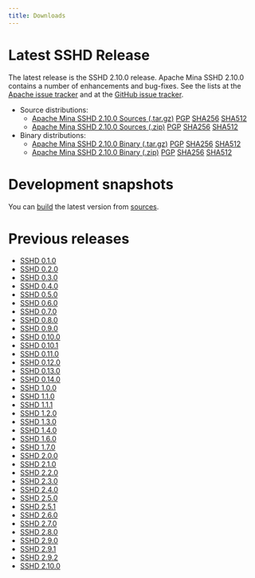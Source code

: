 ```yaml
---
title: Downloads
---
```


# Latest SSHD Release

The latest release is the SSHD 2.10.0 release.
Apache Mina SSHD 2.10.0 contains a number of enhancements and bug-fixes. See the lists at the
[Apache issue tracker](https://issues.apache.org/jira/secure/ReleaseNote.jspa?projectId=12310849&version=12353091)
and at the [GitHub issue tracker](https://github.com/apache/mina-sshd/issues?q=milestone%3A2.10).

* Source distributions:
    * [Apache Mina SSHD 2.10.0 Sources (.tar.gz)](https://www.apache.org/dyn/closer.lua/mina/sshd/2.10.0/apache-sshd-2.10.0-src.tar.gz) [PGP](https://www.apache.org/dist/mina/sshd/2.10.0/apache-sshd-2.10.0-src.tar.gz.asc) [SHA256](https://www.apache.org/dist/mina/sshd/2.10.0/apache-sshd-2.10.0-src.tar.gz.sha256) [SHA512](https://www.apache.org/dist/mina/sshd/2.10.0/apache-sshd-2.10.0-src.tar.gz.sha512)
    * [Apache Mina SSHD 2.10.0 Sources (.zip)](https://www.apache.org/dyn/closer.lua/mina/sshd/2.10.0/apache-sshd-2.10.0-src.zip) [PGP](https://www.apache.org/dist/mina/sshd/2.10.0/apache-sshd-2.10.0-src.zip.asc) [SHA256](https://www.apache.org/dist/mina/sshd/2.10.0/apache-sshd-2.10.0-src.zip.sha256) [SHA512](https://www.apache.org/dist/mina/sshd/2.10.0/apache-sshd-2.10.0-src.zip.sha512)
* Binary distributions:
    * [Apache Mina SSHD 2.10.0 Binary (.tar.gz)](https://www.apache.org/dyn/closer.lua/mina/sshd/2.10.0/apache-sshd-2.10.0.tar.gz) [PGP](https://www.apache.org/dist/mina/sshd/2.10.0/apache-sshd-2.10.0.tar.gz.asc) [SHA256](https://www.apache.org/dist/mina/sshd/2.10.0/apache-sshd-2.10.0.tar.gz.sha256) [SHA512](https://www.apache.org/dist/mina/sshd/2.10.0/apache-sshd-2.10.0.tar.gz.sha512)
    * [Apache Mina SSHD 2.10.0 Binary (.zip)](https://www.apache.org/dyn/closer.lua/mina/sshd/2.10.0/apache-sshd-2.10.0.zip) [PGP](https://www.apache.org/dist/mina/sshd/2.10.0/apache-sshd-2.10.0.zip.asc) [SHA256](https://www.apache.org/dist/mina/sshd/2.10.0/apache-sshd-2.10.0.zip.sha256) [SHA512](https://www.apache.org/dist/mina/sshd/2.10.0/apache-sshd-2.10.0.zip.sha512)

# Development snapshots

You can [build](./sshd-project/building.html) the latest version from [sources](./sshd-project/sources.html).

# Previous releases

* [SSHD 0.1.0](./sshd-project/download_0.1.0.html)
* [SSHD 0.2.0](./sshd-project/download_0.2.0.html)
* [SSHD 0.3.0](./sshd-project/download_0.3.0.html)
* [SSHD 0.4.0](./sshd-project/download_0.4.0.html)
* [SSHD 0.5.0](./sshd-project/download_0.5.0.html)
* [SSHD 0.6.0](./sshd-project/download_0.6.0.html)
* [SSHD 0.7.0](./sshd-project/download_0.7.0.html)
* [SSHD 0.8.0](./sshd-project/download_0.8.0.html)
* [SSHD 0.9.0](./sshd-project/download_0.9.0.html)
* [SSHD 0.10.0](./sshd-project/download_0.10.0.html)
* [SSHD 0.10.1](./sshd-project/download_0.10.1.html)
* [SSHD 0.11.0](./sshd-project/download_0.11.0.html)
* [SSHD 0.12.0](./sshd-project/download_0.12.0.html)
* [SSHD 0.13.0](./sshd-project/download_0.13.0.html)
* [SSHD 0.14.0](./sshd-project/download_0.14.0.html)
* [SSHD 1.0.0](./sshd-project/download_1.0.0.html)
* [SSHD 1.1.0](./sshd-project/download_1.1.0.html)
* [SSHD 1.1.1](./sshd-project/download_1.1.1.html)
* [SSHD 1.2.0](./sshd-project/download_1.2.0.html)
* [SSHD 1.3.0](./sshd-project/download_1.3.0.html)
* [SSHD 1.4.0](./sshd-project/download_1.4.0.html)
* [SSHD 1.6.0](./sshd-project/download_1.6.0.html)
* [SSHD 1.7.0](./sshd-project/download_1.7.0.html)
* [SSHD 2.0.0](./sshd-project/download_2.0.0.html)
* [SSHD 2.1.0](./sshd-project/download_2.1.0.html)
* [SSHD 2.2.0](./sshd-project/download_2.2.0.html)
* [SSHD 2.3.0](./sshd-project/download_2.3.0.html)
* [SSHD 2.4.0](./sshd-project/download_2.4.0.html)
* [SSHD 2.5.0](./sshd-project/download_2.5.0.html)
* [SSHD 2.5.1](./sshd-project/download_2.5.1.html)
* [SSHD 2.6.0](./sshd-project/download_2.6.0.html)
* [SSHD 2.7.0](./sshd-project/download_2.7.0.html)
* [SSHD 2.8.0](./sshd-project/download_2.8.0.html)
* [SSHD 2.9.0](./sshd-project/download_2.9.0.html)
* [SSHD 2.9.1](./sshd-project/download_2.9.1.html)
* [SSHD 2.9.2](./sshd-project/download_2.9.2.html)
* [SSHD 2.10.0](./sshd-project/download_2.10.0.html)
